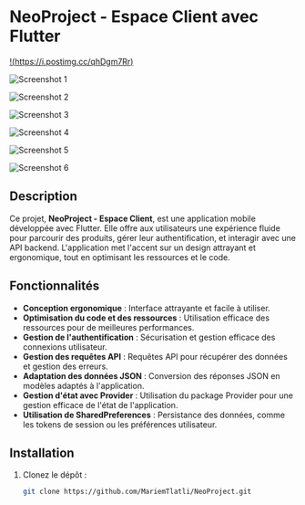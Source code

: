 # NeoProject - Espace Client avec Flutter
[!(https://i.postimg.cc/qhDgm7Rr)](https://i.postimg.cc/qhDgm7Rr)

![Screenshot 1](https://i.postimg.cc/qhDgm7Rr)

![Screenshot 2](https://i.postimg.cc/7JChjyG2)

![Screenshot 3](https://i.postimg.cc/Mn1MWxs0)

![Screenshot 4](https://i.postimg.cc/gwdwj55C)

![Screenshot 5](https://i.postimg.cc/3yBkv1Qd)

![Screenshot 6](https://i.postimg.cc/sQgv9W3K)

## Description

Ce projet, **NeoProject - Espace Client**, est une application mobile développée avec Flutter. Elle offre aux utilisateurs une expérience fluide pour parcourir des produits, gérer leur authentification, et interagir avec une API backend. L'application met l'accent sur un design attrayant et ergonomique, tout en optimisant les ressources et le code.

## Fonctionnalités

- **Conception ergonomique** : Interface attrayante et facile à utiliser.
- **Optimisation du code et des ressources** : Utilisation efficace des ressources pour de meilleures performances.
- **Gestion de l'authentification** : Sécurisation et gestion efficace des connexions utilisateur.
- **Gestion des requêtes API** : Requêtes API pour récupérer des données et gestion des erreurs.
- **Adaptation des données JSON** : Conversion des réponses JSON en modèles adaptés à l'application.
- **Gestion d'état avec Provider** : Utilisation du package Provider pour une gestion efficace de l'état de l'application.
- **Utilisation de SharedPreferences** : Persistance des données, comme les tokens de session ou les préférences utilisateur.

## Installation

1. Clonez le dépôt :
   ```bash
   git clone https://github.com/MariemTlatli/NeoProject.git
